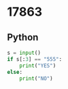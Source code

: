 # 17863

## Python

```python
s = input()
if s[:3] == "555":
    print("YES")
else:
    print("NO")
```
